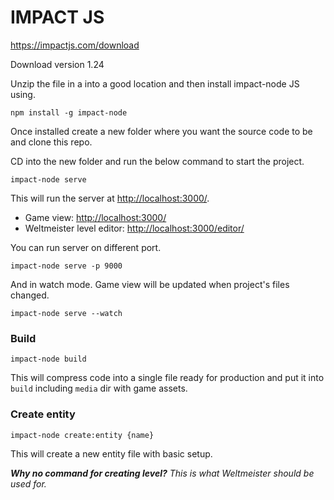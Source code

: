 IMPACT JS
==========
https://impactjs.com/download

Download version 1.24

Unzip the file in a into a good location and then install impact-node JS using.

`npm install -g impact-node`

Once installed create a new folder where you want the source code to be and clone this repo.

CD into the new folder and run the below command to start the project.

`impact-node serve`

This will run the server at [http://localhost:3000/](localhost:3000).

- Game view: [http://localhost:3000/](localhost:3000/)
- Weltmeister level editor: [http://localhost:3000/editor/](localhost:3000/editor/)

You can run server on different port.

`impact-node serve -p 9000`

And in watch mode. Game view will be updated when project's files changed.

`impact-node serve --watch`

### Build

`impact-node build`

This will compress code into a single file ready for production and put it into `build` including `media` dir with game assets.


### Create entity

`impact-node create:entity {name}`

This will create a new entity file with basic setup.

***Why no command for creating level?***
*This is what Weltmeister should be used for.*
